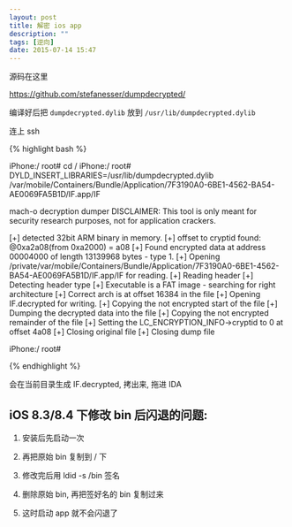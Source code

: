 ```yaml
---
layout: post
title: 解密 ios app
description: ""
tags: [逆向]
date: 2015-07-14 15:47
---
```


源码在这里

<https://github.com/stefanesser/dumpdecrypted/>

编译好后把 ```dumpdecrypted.dylib``` 放到 ```/usr/lib/dumpdecrypted.dylib```

连上 ssh

{% highlight bash %}

iPhone:/ root# cd /
iPhone:/ root# DYLD_INSERT_LIBRARIES=/usr/lib/dumpdecrypted.dylib /var/mobile/Containers/Bundle/Application/7F3190A0-6BE1-4562-BA54-AE0069FA5B1D/IF.app/IF

mach-o decryption dumper
DISCLAIMER: This tool is only meant for security research purposes, not for application crackers.

[+] detected 32bit ARM binary in memory.
[+] offset to cryptid found: @0xa2a08(from 0xa2000) = a08
[+] Found encrypted data at address 00004000 of length 13139968 bytes - type 1.
[+] Opening /private/var/mobile/Containers/Bundle/Application/7F3190A0-6BE1-4562-BA54-AE0069FA5B1D/IF.app/IF for reading.
[+] Reading header
[+] Detecting header type
[+] Executable is a FAT image - searching for right architecture
[+] Correct arch is at offset 16384 in the file
[+] Opening IF.decrypted for writing.
[+] Copying the not encrypted start of the file
[+] Dumping the decrypted data into the file
[+] Copying the not encrypted remainder of the file
[+] Setting the LC_ENCRYPTION_INFO->cryptid to 0 at offset 4a08
[+] Closing original file
[+] Closing dump file

iPhone:/ root#

{% endhighlight %}

会在当前目录生成 IF.decrypted, 拷出来, 拖进 IDA

## iOS 8.3/8.4 下修改 bin 后闪退的问题:

1. 安装后先启动一次

2. 再把原始 bin 复制到 / 下

3. 修改完后用 ldid -s /bin 签名

4. 删除原始 bin, 再把签好名的 bin 复制过来

5. 这时启动 app 就不会闪退了
